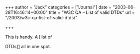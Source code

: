 +++
author = "Jack"
categories = ["Journal"]
date = "2003-06-28T16:46:14+00:00"
title = "W3C QA – List of valid DTDs"
url = "/2003/w3c-qa-list-of-valid-dtds/"

+++

This is handy. A [list of
  

  
DTDs][1] all in one spot.

 [1]: //www.w3.org/QA/2002/04/valid-dtd-list.html"